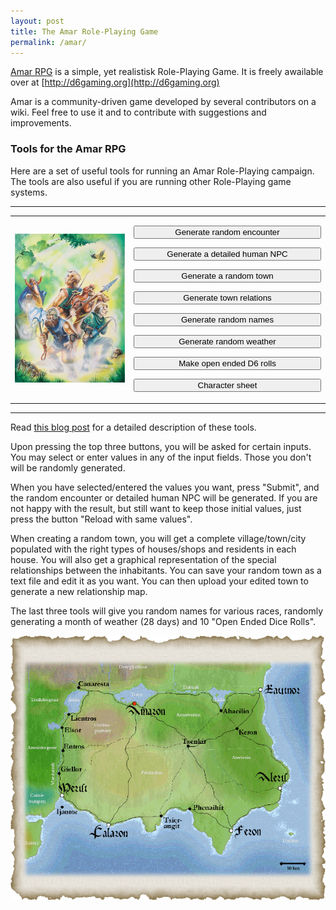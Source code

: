 ```yaml
---
layout: post
title: The Amar Role-Playing Game
permalink: /amar/
---
```

[Amar RPG](http://d6gaming.org/) is a simple, yet realistisk Role-Playing Game. It is freely awailable over at [http://d6gaming.org](http://d6gaming.org)

Amar is a community-driven game developed by several contributors on a wiki.
Feel free to use it and to contribute with suggestions and improvements.

### Tools for the Amar RPG 

Here are a set of useful tools for running an Amar Role-Playing campaign. The tools are also useful if you are running other Role-Playing game systems.

<hr>
<table><tr>
<td><p style="text-align:center"><img src="/assets/img/amarcover.jpg" alt="Amar RPG cover" /></p></td>
<td>
<p><form name="new" method="post" action="http://amar-enc.isene.org">
<input type="submit" style="width:300px" name="new" value=" Generate random encounter "></form></p>
<p><form name="new" method="post" action="http://amar-npcg.isene.org">
<input type="submit" style="width:300px" name="new" value=" Generate a detailed human NPC "></form></p>
<p><form name="new" method="post" action="http://amar-town.isene.org">
<input type="submit" style="width:300px" name="new" value=" Generate a random town "></form></p>
<p><form name="new" method="post" action="http://amar-town-rel.isene.org">
<input type="submit" style="width:300px" name="new" value=" Generate town relations "></form></p>
<p><form name="new" method="post" action="http://amar-names.isene.org">
<input type="submit" style="width:300px" name="new" value=" Generate random names "></form></p>
<p><form name="new" method="post" action="http://amar-weather.isene.org">
<input type="submit" style="width:300px" name="new" value=" Generate random weather "></form></p>
<p><form name="new" method="post" action="http://amar-dice.isene.org">
<input type="submit" style="width:300px" name="new" value=" Make open ended D6 rolls "></form></p>
<p><form name="new" method="post" action="http://amar-cs.isene.org">
<input type="submit" style="width:300px" name="new" value=" Character sheet "></form></p>
</td>
</tr></table>
<hr>

Read [this blog post](/2018/08/Amar-Tools.html) for a detailed description of these tools.

Upon pressing the top three buttons, you will be asked for certain inputs. You may select or enter values in any of the input fields. Those you don't will be randomly generated. 

When you have selected/entered the values you want, press "Submit", and the random encounter or detailed human NPC will be generated. If you are not happy with the result, but still want to keep those initial values, just press the button "Reload with same values". 

When creating a random town, you will get a complete village/town/city populated with the right types of houses/shops and residents in each house. You will also get a graphical representation of the special relationships between the inhabitants. You can save your random town as a text file and edit it as you want. You can then upload your edited town to generate a new relationship map. 

The last three tools will give you random names for various races, randomly generating a month of weather (28 days) and 10 "Open Ended Dice Rolls".

<p style="text-align:center"><img src="/assets/img/amar.png" alt="The Kingdom of Amar" /></p>
